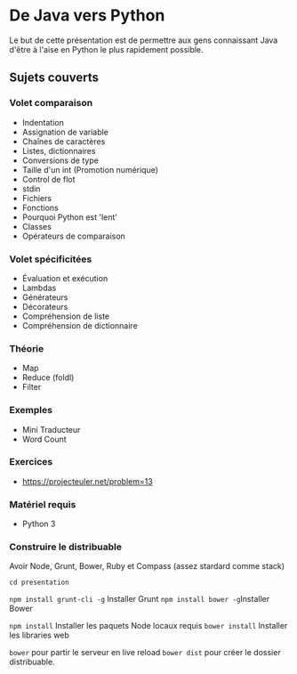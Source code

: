 # De Java vers Python

Le but de cette présentation est de permettre aux gens connaissant Java d'être à l'aise en Python le plus rapidement possible.

## Sujets couverts

### Volet comparaison

- Indentation
- Assignation de variable
- Chaînes de caractères
- Listes, dictionnaires
- Conversions de type
- Taille d'un int (Promotion numérique)
- Control de flot
- stdin
- Fichiers
- Fonctions
- Pourquoi Python est 'lent'
- Classes
- Opérateurs de comparaison

### Volet spécificitées

- Évaluation et exécution
- Lambdas
- Générateurs
- Décorateurs
- Compréhension de liste
- Compréhension de dictionnaire

### Théorie

- Map
- Reduce (foldl)
- Filter

### Exemples

- Mini Traducteur
- Word Count

### Exercices

- https://projecteuler.net/problem=13

### Matériel requis

- Python 3

### Construire le distribuable

Avoir Node, Grunt, Bower, Ruby et Compass (assez stardard comme stack)


`cd presentation`

`npm install grunt-cli -g` Installer Grunt
`npm install bower -g`Installer Bower

`npm install` Installer les paquets Node locaux requis
`bower install` Installer les libraries web

`bower` pour partir le serveur en live reload
`bower dist` pour créer le dossier distribuable.


